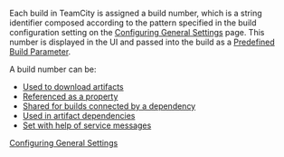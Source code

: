 [//]: # (title: Build Number)
[//]: # (auxiliary-id: Build Number)

Each build in TeamCity is assigned a build number, which is a string identifier composed according to the pattern specified in the build configuration setting on the [Configuring General Settings](configuring-general-settings.md) page. 
This number is displayed in the UI and passed into the build as a [Predefined Build Parameter](predefined-build-parameters.md). 



A build number can be:

* [Used to download artifacts](patterns-for-accessing-build-artifacts.md#Obtaining+Artifacts) 	
* [Referenced as a property](predefined-build-parameters.md)
* [Shared for builds connected by a dependency](how-to.md#Share+the+Build+number+for+Builds+in+a+Chain+Build)	
* [Used in artifact dependencies](artifact-dependencies.md)	
* [Set with help of service messages](build-script-interaction-with-teamcity.md#Reporting+Build+Number)


 <seealso>
        <category ref="admin-guide">
            <a href="configuring-general-settings.md">Configuring General Settings</a>
        </category>
</seealso>